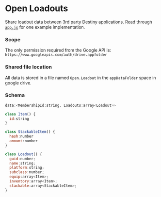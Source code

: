 # Open Loadouts
Share loadout data between 3rd party Destiny applications. Read through [`app.js`](https://github.com/kyleshay/open-loadouts/blob/gh-pages/app.js) for one example implementation.

### Scope
The only permission required from the Google API is:
`https://www.googleapis.com/auth/drive.appfolder`

### Shared file location
All data is stored in a file named `Open.Loadout` in the `appDataFolder` space in google drive.

### Schema
```javascript
data:<MembershipId:string, Loadouts:array<Loadout>>

class Item() {
  id:string
}

class StackableItem() {
  hash:number
  amount:number
}

class Loadout() {
  guid:number;
  name:string;
  platform:string;
  subclass:number;
  equip:array<Item>;
  inventory:array<Item>;
  stackable:array<StackableItem>;
}
```
